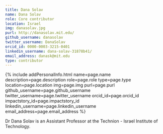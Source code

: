 ```yaml
---
title: Dana Solav
name: Dana Solav
role: Core contributor
location: Israel
img: danasolav.jpg
purl: http://danasolav.mit.edu/
github_username: danasolav
twitter_username: DanaSolav
orcid_id: 0000-0003-3215-0401
linkedin_username: dana-solav-31878b41/
email_address: danask@mit.edu
type: contributor
---
```


<!--HTML / LIQUID stuff to render picture and links  -->
{% include addPersonalInfo.html name=page.name description=page.description role=page.role type=page.type location=page.location img=page.img purl=page.purl github_username=page.github_username twitter_username=page.twitter_username orcid_id=page.orcid_id impactstory_id=page.impactstory_id linkedin_username=page.linkedin_username email_address=page.email_address %}

<!-- START OF FREE MARKDOWN  -->
Dr Dana Solav is an Assistant Professor at the Technion - Israel Institute of Technology.
